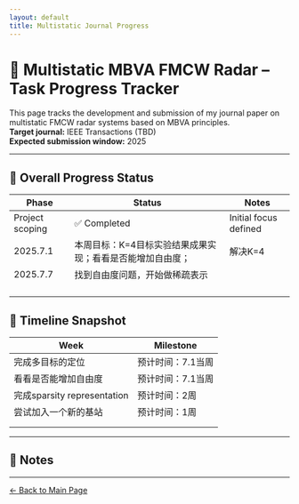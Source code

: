 ```yaml
---
layout: default
title: Multistatic Journal Progress
---
```


# 🧩 Multistatic MBVA FMCW Radar – Task Progress Tracker

This page tracks the development and submission of my journal paper on multistatic FMCW radar systems based on MBVA principles.  
**Target journal:** IEEE Transactions (TBD)  
**Expected submission window:** 2025

---

## 🧭 Overall Progress Status

| Phase | Status | Notes |
|-------|--------|-------|
| Project scoping | ✅ Completed | Initial focus defined |
|2025.7.1|本周目标：K=4目标实验结果成果实现；看看是否能增加自由度；|解决K=4|
|2025.7.7|找到自由度问题，开始做稀疏表示|
|||
|||
|||
|||




## 📅 Timeline Snapshot

| Week | Milestone |
|------|-----------|
|完成多目标的定位|预计时间：7.1当周|实际时间：一个下午|
|看看是否能增加自由度|预计时间：7.1当周|实际时间：|
|完成sparsity representation|预计时间：2周|实际时间：|
|尝试加入一个新的基站|预计时间：1周|实际时间：|
||||
||||

--- 

## 🧠 Notes



---

[← Back to Main Page](../index.md)


